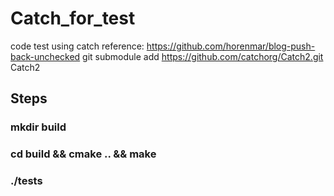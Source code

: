 # Catch_for_test
code test using catch
reference: https://github.com/horenmar/blog-push-back-unchecked
git submodule add https://github.com/catchorg/Catch2.git Catch2

## Steps

### mkdir build
### cd build && cmake .. && make
### ./tests
